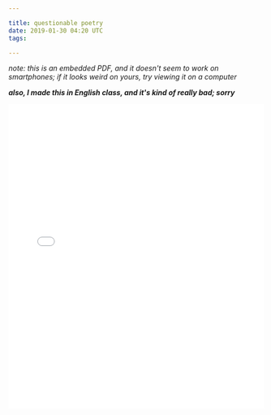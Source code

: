 ```yaml
---

title: questionable poetry
date: 2019-01-30 04:20 UTC
tags:

---
```

*note: this is an embedded PDF, and it doesn't seem to work on smartphones; if it looks weird on yours, try viewing it on a computer*

***also, I made this in English class, and it's kind of really bad; sorry***

<embed src="./../../files/poetry-collection.pdf" type="application/pdf" width="100%" height="600px" />
